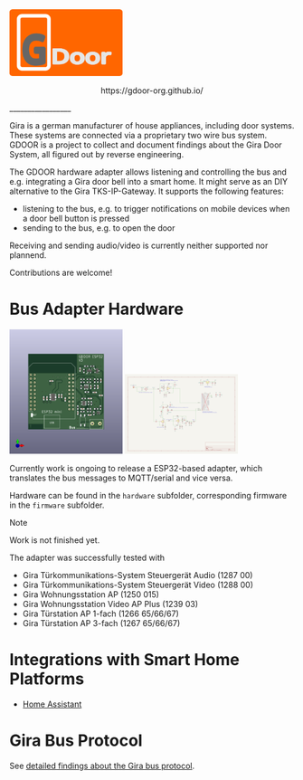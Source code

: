 <img src="doc/logo/logo.png" alt="GDOOR Logo" width=200>
<p align="center">
  https://gdoor-org.github.io/
</p>
_________________

Gira is a german manufacturer of house appliances, including door systems.
These systems are connected via a proprietary two wire bus system.
GDOOR is a project to collect and document findings about the Gira Door System, all figured out by reverse engineering.

The GDOOR hardware adapter allows listening and controlling the bus and e.g. integrating a Gira door bell into a smart home. It might serve as an DIY alternative to the Gira TKS-IP-Gateway. It supports the following features:

- listening to the bus, e.g. to trigger notifications on mobile devices when a door bell button is pressed
- sending to the bus, e.g. to open the door

Receiving and sending audio/video is currently neither supported nor plannend.

Contributions are welcome!

# Bus Adapter Hardware
<img src="doc/esp32-pcb.png" alt="3D Render of ESP32 adapterboard" width=200> <img src="doc/esp32-schem.png" alt="Schematic of ESP32 adapterboard" width=200>

Currently work is ongoing to release a ESP32-based adapter, which translates the bus messages to MQTT/serial and vice versa.

Hardware can be found in the `hardware` subfolder,
corresponding firmware in the `firmware` subfolder.

> [!NOTE]  
> Work is not finished yet.

The adapter was successfully tested with
- Gira Türkommunikations-System Steuergerät Audio (1287 00)
- Gira Türkommunikations-System Steuergerät Video (1288 00)
- Gira Wohnungsstation AP (1250 015)
- Gira Wohnungsstation Video AP Plus (1239 03)
- Gira Türstation AP 1-fach (1266 65/66/67)
- Gira Türstation AP 3-fach (1267 65/66/67)

# Integrations with Smart Home Platforms

- [Home Assistant](/doc/integrations/home-assistant.md)

# Gira Bus Protocol

See [detailed findings about the Gira bus protocol](/doc/gira-bus.md).
